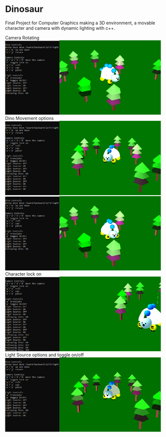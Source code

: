 # Dinosaur
Final Project for Computer Graphics making a 3D environment, a movable character and camera with dynamic lighting with c++.

Camera Rotating
![](pictures/cameraRotate.gif)
Dino Movement options
![](pictures/dinoMove.gif) 
![](pictures/dinoSpin.gif)
Character lock on
![](pictures/dinoLockOn.gif)
Light Source options and toggle on/off
![](pictures/lightOptions.gif)

